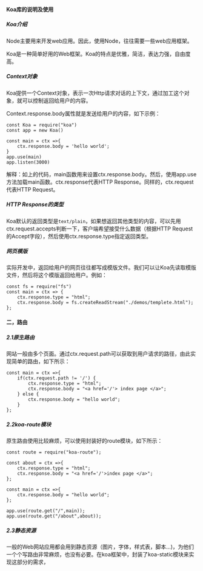 #### Koa库的说明及使用

##### Koa介绍

Node主要用来开发web应用。因此，使用Node，往往需要一些web应用框架。

Koa是一种简单好用的Web框架。Koa的特点是优雅，简洁，表达力强，自由度高。

##### Context对象

Koa提供一个Context对象，表示一次Http请求对话的上下文，通过加工这个对象，就可以控制返回给用户的内容。

Context.response.body属性就是发送给用户的内容，如下示例：

```
const Koa = require("koa")
const app = new Koa()

const main = ctx =>{
    ctx.response.body = 'hello world';
}
app.use(main)
app.listen(3000)
```

解释：如上的代码，main函数用来设置ctx.response.body。然后，使用app.use方法加载main函数。ctx.response代表HTTP Response。同样的，ctx.request代表HTTP Request。

##### HTTP Response的类型

Koa默认的返回类型是`text/plain`，如果想返回其他类型的内容，可以先用ctx.request.accepts判断一下，客户端希望接受什么数据（根据HTTP Request的Accept字段），然后使用ctx.response.type指定返回类型。

##### 网页模版

实际开发中，返回给用户的网页往往都写成模版文件。我们可以让Koa先读取模版文件，然后将这个模版返回给用户。例如：

```
const fs = require("fs")
const main = ctx => {
    ctx.response.type = "html";
    ctx.response.body = fs.createReadStream("./demos/templete.html");
};
```

#### 二，路由

##### 2.1原生路由

网站一般由多个页面。通过ctx.request.path可以获取到用户请求的路径，由此实现简单的路由，如下所示：

```
const main = ctx =>{
    if(ctx.request.path != '/') {
        ctx.response.type = "html";
        ctx.response.body = "<a href='/'> index page </a>";
    } else {
        ctx.response.body = "hello world";
    }
};
```

##### 2.2koa-route模块

原生路由使用比较麻烦，可以使用封装好的route模块，如下所示：

```
const route = require("koa-route");

const about = ctx =>{
    ctx.response.type = "html";
    ctx.response.body = "<a href='/'>index page </a>";
};

const main = ctx =>{
    ctx.response.body = "hello world";
};

app.use(route.get("/",main));
app.use(route.get("/about",about));
```

##### 2.3静态资源

一般的Web网站应用都会用到静态资源（图片，字体，样式表，脚本...)，为他们一个个写路由非常麻烦，也没有必要。在koa框架中，封装了koa-static模块来实现这部分的需求，